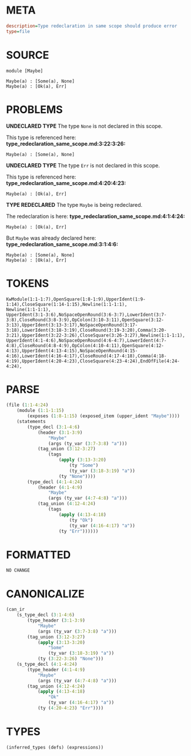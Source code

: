 # META
~~~ini
description=Type redeclaration in same scope should produce error
type=file
~~~
# SOURCE
~~~roc
module [Maybe]

Maybe(a) : [Some(a), None]
Maybe(a) : [Ok(a), Err]
~~~
# PROBLEMS
**UNDECLARED TYPE**
The type ``None`` is not declared in this scope.

This type is referenced here:
**type_redeclaration_same_scope.md:3:22:3:26:**
```roc
Maybe(a) : [Some(a), None]
```


**UNDECLARED TYPE**
The type ``Err`` is not declared in this scope.

This type is referenced here:
**type_redeclaration_same_scope.md:4:20:4:23:**
```roc
Maybe(a) : [Ok(a), Err]
```


**TYPE REDECLARED**
The type ``Maybe`` is being redeclared.

The redeclaration is here:
**type_redeclaration_same_scope.md:4:1:4:24:**
```roc
Maybe(a) : [Ok(a), Err]
```

But ``Maybe`` was already declared here:
**type_redeclaration_same_scope.md:3:1:4:6:**
```roc
Maybe(a) : [Some(a), None]
Maybe(a) : [Ok(a), Err]
```


# TOKENS
~~~zig
KwModule(1:1-1:7),OpenSquare(1:8-1:9),UpperIdent(1:9-1:14),CloseSquare(1:14-1:15),Newline(1:1-1:1),
Newline(1:1-1:1),
UpperIdent(3:1-3:6),NoSpaceOpenRound(3:6-3:7),LowerIdent(3:7-3:8),CloseRound(3:8-3:9),OpColon(3:10-3:11),OpenSquare(3:12-3:13),UpperIdent(3:13-3:17),NoSpaceOpenRound(3:17-3:18),LowerIdent(3:18-3:19),CloseRound(3:19-3:20),Comma(3:20-3:21),UpperIdent(3:22-3:26),CloseSquare(3:26-3:27),Newline(1:1-1:1),
UpperIdent(4:1-4:6),NoSpaceOpenRound(4:6-4:7),LowerIdent(4:7-4:8),CloseRound(4:8-4:9),OpColon(4:10-4:11),OpenSquare(4:12-4:13),UpperIdent(4:13-4:15),NoSpaceOpenRound(4:15-4:16),LowerIdent(4:16-4:17),CloseRound(4:17-4:18),Comma(4:18-4:19),UpperIdent(4:20-4:23),CloseSquare(4:23-4:24),EndOfFile(4:24-4:24),
~~~
# PARSE
~~~clojure
(file (1:1-4:24)
	(module (1:1-1:15)
		(exposes (1:8-1:15) (exposed_item (upper_ident "Maybe"))))
	(statements
		(type_decl (3:1-4:6)
			(header (3:1-3:9)
				"Maybe"
				(args (ty_var (3:7-3:8) "a")))
			(tag_union (3:12-3:27)
				(tags
					(apply (3:13-3:20)
						(ty "Some")
						(ty_var (3:18-3:19) "a"))
					(ty "None"))))
		(type_decl (4:1-4:24)
			(header (4:1-4:9)
				"Maybe"
				(args (ty_var (4:7-4:8) "a")))
			(tag_union (4:12-4:24)
				(tags
					(apply (4:13-4:18)
						(ty "Ok")
						(ty_var (4:16-4:17) "a"))
					(ty "Err"))))))
~~~
# FORMATTED
~~~roc
NO CHANGE
~~~
# CANONICALIZE
~~~clojure
(can_ir
	(s_type_decl (3:1-4:6)
		(type_header (3:1-3:9)
			"Maybe"
			(args (ty_var (3:7-3:8) "a")))
		(tag_union (3:12-3:27)
			(apply (3:13-3:20)
				"Some"
				(ty_var (3:18-3:19) "a"))
			(ty (3:22-3:26) "None")))
	(s_type_decl (4:1-4:24)
		(type_header (4:1-4:9)
			"Maybe"
			(args (ty_var (4:7-4:8) "a")))
		(tag_union (4:12-4:24)
			(apply (4:13-4:18)
				"Ok"
				(ty_var (4:16-4:17) "a"))
			(ty (4:20-4:23) "Err"))))
~~~
# TYPES
~~~clojure
(inferred_types (defs) (expressions))
~~~